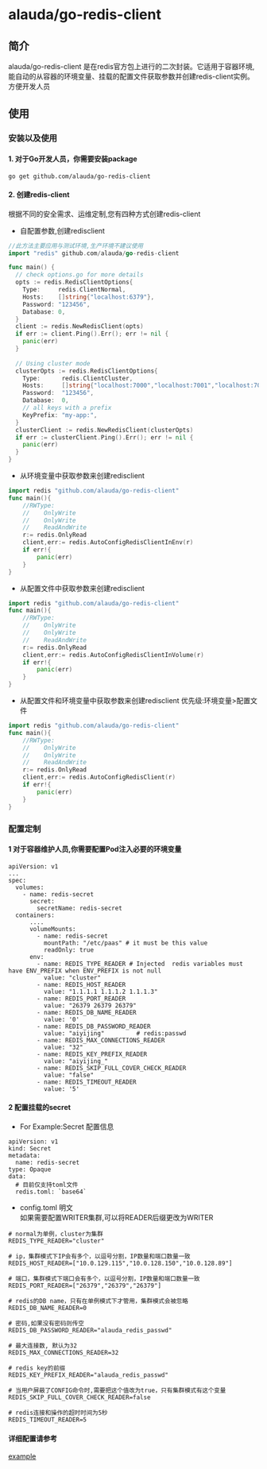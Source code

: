 # alauda/go-redis-client

## 简介

alauda/go-redis-client 是在redis官方包上进行的二次封装。它适用于容器环境,能自动的从容器的环境变量、挂载的配置文件获取参数并创建redis-client实例。方便开发人员

## 使用

### 安装以及使用

#### 1. 对于Go开发人员，你需要安装package

```shell
go get github.com/alauda/go-redis-client
```

#### 2. 创建redis-client

根据不同的安全需求、运维定制,您有四种方式创建redis-client

* 自配置参数,创建redisclient

```go
//此方法主要应用与测试环境,生产环境不建议使用
import "redis" github.com/alauda/go-redis-client

func main() {
  // check options.go for more details
  opts := redis.RedisClientOptions{
    Type: 	  redis.ClientNormal,
    Hosts:    []string{"localhost:6379"},
    Password: "123456",
    Database: 0,
  }
  client := redis.NewRedisClient(opts)
  if err := client.Ping().Err(); err != nil {
    panic(err)
  }
  
  // Using cluster mode
  clusterOpts := redis.RedisClientOptions{
    Type:      redis.ClientCluster,
    Hosts:     []string{"localhost:7000","localhost:7001","localhost:7002"},
    Password:  "123456",
    Database:  0,
    // all keys with a prefix
    KeyPrefix: "my-app:",
  }
  clusterClient := redis.NewRedisClient(clusterOpts)
  if err := clusterClient.Ping().Err(); err != nil {
    panic(err)
  }
}
```

* 从环境变量中获取参数来创建redisclient

```go
import redis "github.com/alauda/go-redis-client"
func main(){
    //RWType:	
    //    OnlyWrite
    //    OnlyWrite
    //    ReadAndWrite
    r:= redis.OnlyRead
    client,err:= redis.AutoConfigRedisClientInEnv(r)
    if err!{
        panic(err)
    }
}
```

* 从配置文件中获取参数来创建redisclient

```go
import redis "github.com/alauda/go-redis-client"
func main(){
    //RWType:	
    //    OnlyWrite
    //    OnlyWrite
    //    ReadAndWrite
    r:= redis.OnlyRead
    client,err:= redis.AutoConfigRedisClientInVolume(r)
    if err!{
        panic(err)
    }
}
```

* 从配置文件和环境变量中获取参数来创建redisclient
优先级:环境变量>配置文件

```go
import redis "github.com/alauda/go-redis-client"
func main(){
    //RWType:	
    //    OnlyWrite
    //    OnlyWrite
    //    ReadAndWrite
    r:= redis.OnlyRead
    client,err:= redis.AutoConfigRedisClient(r)
    if err!{
        panic(err)
    }
}
```

### 配置定制

#### 1 对于容器维护人员,你需要配置Pod注入必要的环境变量

```shell
apiVersion: v1
...
spec:
  volumes:
    - name: redis-secret
      secret:
        secretName: redis-secret
  containers:
      ....
      volumeMounts:
        - name: redis-secret
          mountPath: "/etc/paas" # it must be this value
          readOnly: true
      env:
        - name: REDIS_TYPE_READER # Injected  redis variables must have ENV_PREFIX when ENV_PREFIX is not null
          value: "cluster"
        - name: REDIS_HOST_READER
          value: "1.1.1.1 1.1.1.2 1.1.1.3"
        - name: REDIS_PORT_READER
          value: "26379 26379 26379"
        - name: REDIS_DB_NAME_READER
          value: '0'
        - name: REDIS_DB_PASSWORD_READER
          value: "aiyijing"         # redis:passwd
        - name: REDIS_MAX_CONNECTIONS_READER
          value: "32"
        - name: REDIS_KEY_PREFIX_READER
          value: "aiyijing_"
        - name: REDIS_SKIP_FULL_COVER_CHECK_READER
          value: "false"
        - name: REDIS_TIMEOUT_READER
          value: '5'
```

#### 2 配置挂载的secret

* For Example:Secret 配置信息

```shell
apiVersion: v1
kind: Secret
metadata:
  name: redis-secret
type: Opaque
data:
  # 目前仅支持toml文件
  redis.toml: `base64`
```

* config.toml 明文  
如果需要配置WRITER集群,可以将READER后缀更改为WRITER

```shell
# normal为单例，cluster为集群
REDIS_TYPE_READER="cluster"

# ip，集群模式下IP会有多个，以逗号分割，IP数量和端口数量一致
REDIS_HOST_READER=["10.0.129.115","10.0.128.150","10.0.128.89"]

# 端口，集群模式下端口会有多个，以逗号分割，IP数量和端口数量一致
REDIS_PORT_READER=["26379","26379","26379"]

# redis的DB name，只有在单例模式下才管用，集群模式会被忽略
REDIS_DB_NAME_READER=0

# 密码,如果没有密码则传空
REDIS_DB_PASSWORD_READER="alauda_redis_passwd"

# 最大连接数, 默认为32
REDIS_MAX_CONNECTIONS_READER=32

# redis key的前缀
REDIS_KEY_PREFIX_READER="alauda_redis_passwd"

# 当用户屏蔽了CONFIG命令时,需要把这个值改为true，只有集群模式有这个变量
REDIS_SKIP_FULL_COVER_CHECK_READER=false

# redis连接和操作的超时时间为5秒
REDIS_TIMEOUT_READER=5
```

#### 详细配置请参考

[example](/example)  
